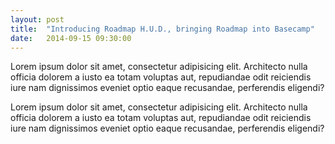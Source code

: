 ```yaml
---
layout: post
title:  "Introducing Roadmap H.U.D., bringing Roadmap into Basecamp"
date:   2014-09-15 09:30:00
---
```


Lorem ipsum dolor sit amet, consectetur adipisicing elit. Architecto nulla officia dolorem a iusto ea totam voluptas aut, repudiandae odit reiciendis iure nam dignissimos eveniet optio eaque recusandae, perferendis eligendi?

Lorem ipsum dolor sit amet, consectetur adipisicing elit. Architecto nulla officia dolorem a iusto ea totam voluptas aut, repudiandae odit reiciendis iure nam dignissimos eveniet optio eaque recusandae, perferendis eligendi?
